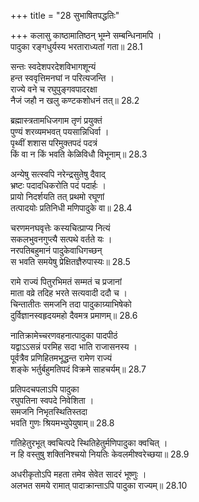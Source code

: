 +++
title = "28 सुभाषितपद्धतिः"

+++
कलासु काष्ठामातिष्ठन् भूम्ने सम्बन्धिनामपि ।  
पादुका रङ्गधुर्यस्य भरताराध्यतां गता॥ 28.1

सन्तः स्वदेशपरदेशविभागशून्यं  
हन्त स्ववृत्तिमनघां न परित्यजन्ति ।  
राज्ये वने च रघुपुङ्गवपादरक्षा  
नैजं जहौ न खलु कण्टकशोधनं तत्॥ 28.2

ब्रह्मास्त्रतामधिजगाम तृणं प्रयुक्तं  
पुण्यं शरव्यमभवत् पयसान्निधिर्वा ।  
पृथ्वीं शशास परिमुक्तपदं पदत्रं  
किं वा न किं भवति केळिविधौ विभूनाम्॥ 28.3

अन्येषु सत्स्वपि नरेन्द्रसुतेषु दैवाद्  
भ्रष्टः पदादधिकरोति पदं पदार्हः ।  
प्रायो निदर्शयति तत् प्रथमो रघूणां  
तत्पादयोः प्रतिनिधी मणिपादुके वा॥ 28.4

चरणमनघवृत्तेः कस्यचित्प्राप्य नित्यं  
सकलभुवनगुप्त्यै सत्पथे वर्तते यः ।  
नरपतिबहुमानं पादुकेवाधिगच्छन्  
स भवति समयेषु प्रेक्षितज्ञैरुपास्यः॥ 28.5

रामे राज्यं पितुरभिमतं सम्मतं च प्रजानां  
माता वव्रे तदिह भरते सत्यवादी ददौ च ।  
चिन्तातीतः समजनि तदा पादुकाग्र्याभिषेको  
दुर्विज्ञानस्वहृदयमहो दैवमत्र प्रमाणम्॥ 28.6

नातिक्रामेच्चरणवहनात्पादुका पादपीठं  
यद्वाऽऽसन्नं परमिह सदा भाति राजासनस्य ।  
पूर्वत्रैव प्रणिहितमभूद्धन्त रामेण राज्यं  
शङ्के भर्तुर्बहुमतिपदं विक्रमे साहचर्यम्॥ 28.7

प्रतिपदचपलाऽपि पादुका  
रघुपतिना स्वपदे निवेशिता ।  
समजनि निभृतस्थितिस्तदा  
भवति गुणः श्रियमभ्युपेयुषाम्॥ 28.8

गतिहेतुरभूत् क्वचित्पदे स्थितिहेतुर्मणिपादुका क्वचित् ।  
न हि वस्तुषु शक्तिनिश्चयो नियतिः केवलमीश्वरेच्छया॥ 28.9

अधरीकृतोऽपि महता तमेव सेवेत सादरं भूष्णुः ।  
अलभत समये रामात् पादाक्रान्ताऽपि पादुका राज्यम्॥ 28.10

